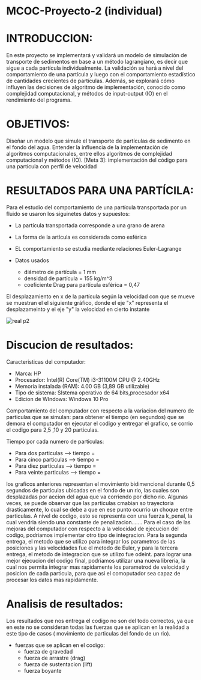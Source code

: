 # MCOC-Proyecto-2 (individual)
# INTRODUCCION:
En este proyecto se implementará y validará un modelo de simulación de transporte de
sedimentos en base a un método lagrangiano, es decir que sigue a cada partícula individualmente.
La validación se hará a nivel del comportamiento de una partícula y luego con el comportamiento
estadístico de cantidades crecientes de partículas. Además, se explorará cómo influyen las
decisiones de algoritmo de implementación, conocido como complejidad computacional, y
métodos de input-output (IO) en el rendimiento del programa.

# OBJETIVOS:
Diseñar un modelo que simule el transporte de partículas de sedimento en el fondo del agua.
Entender la influencia de la implementación de algoritmos computacionales, entre ellos
algoritmos de complejidad computacional y métodos (IO).
[Meta 3]: implementación del código para una partícula con perfil de velocidad

# RESULTADOS PARA UNA PARTÍCILA:

Para el estudio del comportamiento de una partícula transportada por un fluido se usaron los siguinetes datos y supuestos:
* La partícula transportada corresponde a una grano de arena
* La forma de la artícula es considerada como esférica 
* EL comportamiento se estudia mediante relaciones Euler-Lagrange

* Datos usados

    * diámetro de partícula = 1 mm
    * densidad de partícula = 155 kg/m^3
    * coeficiente Drag para partícula esférica = 0,47

El desplazamiento en x de la partícula según la velocidad con que se mueve se muestran el el siguiente gráfico, donde el eje "x" representa el desplazameinto y el eje "y" la velocidad en cierto instante 

![real p2](https://user-images.githubusercontent.com/53712876/65996866-a65a9300-e46e-11e9-945e-d2ca47f3125f.png)

# Discucion de resultados:
Caracteristicas del computador:
- Marca: HP
- Procesador: Intel(R) Core(TM) i3-31100M CPU @ 2.40GHz
- Memoria instalada (RAM): 4.00 GB (3,89 GB utilizable)
- Tipo de sistema: SIstema operativo de 64 bits,procesador x64
- Edicion de WIndows: Windows 10 Pro

Comportamiento del computador con respecto a la variacion del numero de particulas que se simulan:
para obtener el tiempo (en segundos) que se demora el computador en ejecutar el codigo y entregar el grafico, se corrio el codigo para 2,5 ,10 y 20 particulas.

Tiempo por cada numero de particulas:
- Para dos particulas --> tiempo = 
- Para cinco particulas --> tiempo = 
- Para diez particulas --> tiempo = 
- Para veinte particulas --> tiempo = 



los graficos anteriores representan el movimiento bidimencional durante 0,5 segundos de particulas ubicadas en el fondo de un rio, las cuales son desplazadas por accion del agua que va corriendo por dicho rio. Algunas veces, se puede observar que las particulas cmabian so trayectoria drasticamente, lo cual se debe a que en ese punto ocurrio un choque entre particulas. A nivel de codigo, esto se representa con una fuerza k_penal, la cual vendria siendo una constante de penalizacion.......
Para el caso de las mejoras del computador con respecto a la velocidad de ejecucion del codigo, podriamos implementar otro tipo de integracion. Para la segunda entrega, el metodo que se utilizo para integrar los parametros de las posiciones y las velocidades fue el metodo de Euler, y para la tercera entrega, el metodo de integracion que se utilizo fue odeint.
para lograr una mejor ejecucion del codigo final, podriamos utilizar una nueva libreria, la cual nos permita integrar mas rapidamente los parametrod de velocidad y posicion de cada particula, para que asi el comoputador sea capaz de procesar los datos mas rapidamente.

# Analisis de resultados:

Los resultados que nos entrega el codigo no son del todo correctos, ya que en este no se consideran todas las fuerzas que se aplican en la realidad a este tipo de casos ( movimiento de particulas del fondo de un rio).
* fuerzas que se aplican en el codigo:
   * fuerza de gravedad
   * fuerza de arrastre (drag)
   * fuerza de sustentacion (lift)
   * fuerza boyante
   

